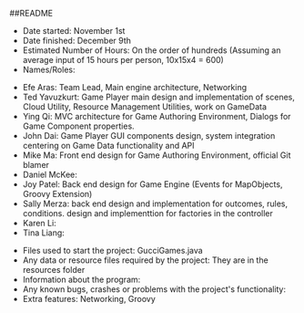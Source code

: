 
##README

* Date started: November 1st
* Date finished: December 9th
* Estimated Number of Hours: On the order of hundreds (Assuming an average input of 15 hours per person, 10x15x4 = 600)
* Names/Roles:
 - Efe Aras: Team Lead, Main engine architecture, Networking
 - Ted Yavuzkurt: Game Player main design and implementation of scenes, Cloud Utility, Resource Management Utilities, work on GameData 
 - Ying Qi: MVC architecture for Game Authoring Environment, Dialogs for Game Component properties.
 - John Dai: Game Player GUI components design, system integration centering on Game Data functionality and API 
 - Mike Ma: Front end design for Game Authoring Environment, official Git blamer
 - Daniel McKee: 
 - Joy Patel: Back end design for Game Engine (Events for MapObjects, Groovy Extension)
 - Sally Merza: back end design and implementation for outcomes, rules, conditions.  design and implementtion for factories in the controller
 - Karen Li:
 - Tina Liang:  
* Files used to start the project: GucciGames.java
* Any data or resource files required by the project: They are in the resources folder
* Information about the program: 
* Any known bugs, crashes or problems with the project's functionality: 
* Extra features: Networking, Groovy
